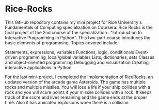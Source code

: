 # Rice-Rocks
This GitHub repository contains my mini project for Rice University's Fundamentals of Computing specialization on Coursera. Rice Rocks is the final project of the 2nd course of the specialization : "Introduction to Interactive Programming in Python".  This two-part course introduces the basic elements of programming. Topics covered include: 

  Statements, expressions, variables
  Functions, logic, conditionals
  Event-driven programming, local/global variables
  Lists, dictionaries, sets
  Classes and object-oriented programming
  Debugging and visualization
  Creating interactive applications in Python

For the last mini-project, I completed the implementation of RiceRocks, an updated version of the arcade game Asteroids. The game has multiple rocks and multiple missiles. You will lose a life if your ship collides with a rock and you will score points if your missile collides with a rock. It keeps track of the score and lives remaining and the game ends at the proper time. Also it has animated explosions when there is a collision.

